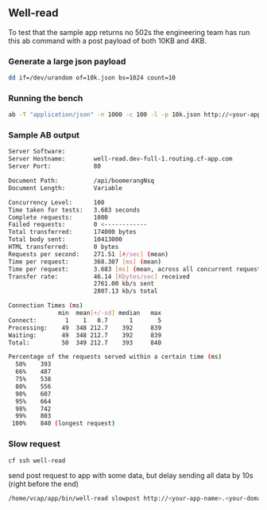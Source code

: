 ## Well-read

To test that the sample app returns no 502s the engineering team has run this ab
command with a post payload of both 10KB and 4KB.

### Generate a large json payload

```bash
dd if=/dev/urandom of=10k.json bs=1024 count=10
```

### Running the bench

```bash
ab -T "application/json" -n 1000 -c 100 -l -p 10k.json http://<your-app-name>.<your-domain>/api/boomerangNsq
```

### Sample AB output

```bash
Server Software:
Server Hostname:        well-read.dev-full-1.routing.cf-app.com
Server Port:            80

Document Path:          /api/boomerangNsq
Document Length:        Variable

Concurrency Level:      100
Time taken for tests:   3.683 seconds
Complete requests:      1000
Failed requests:        0 <------------
Total transferred:      174000 bytes
Total body sent:        10413000
HTML transferred:       0 bytes
Requests per second:    271.51 [#/sec] (mean)
Time per request:       368.307 [ms] (mean)
Time per request:       3.683 [ms] (mean, across all concurrent requests)
Transfer rate:          46.14 [Kbytes/sec] received
                        2761.00 kb/s sent
                        2807.13 kb/s total

Connection Times (ms)
              min  mean[+/-sd] median   max
Connect:        1    1   0.7      1       5
Processing:    49  348 212.7    392     839
Waiting:       49  348 212.7    392     839
Total:         50  349 212.7    393     840

Percentage of the requests served within a certain time (ms)
  50%    393
  66%    487
  75%    538
  80%    556
  90%    607
  95%    664
  98%    742
  99%    803
 100%    840 (longest request)
 ```

### Slow request

```bash
cf ssh well-read
```

send post request to app with some data, but delay sending all data by 10s (right before the end)

```bash
/home/vcap/app/bin/well-read slowpost http://<your-app-name>.<your-domain>/api/boomerangnsq 10s
```
